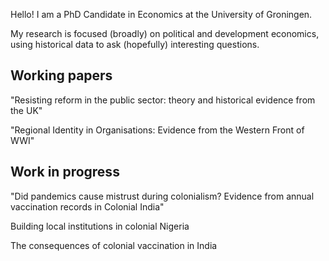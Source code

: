 Hello! I am a PhD Candidate in Economics at the University of Groningen.

My research is focused (broadly) on political and development economics, using historical data to ask (hopefully) interesting questions.

## Working papers
"Resisting reform in the public sector: theory and historical evidence from the UK"

"Regional Identity in Organisations: Evidence from the Western Front of WWI"

## Work in progress
"Did pandemics cause mistrust during colonialism? Evidence from annual vaccination records in Colonial India"

Building local institutions in colonial Nigeria

The consequences of colonial vaccination in India
